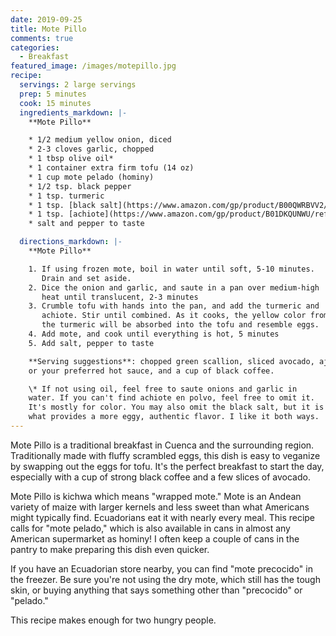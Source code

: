 ```yaml
---
date: 2019-09-25
title: Mote Pillo
comments: true
categories:
  - Breakfast
featured_image: /images/motepillo.jpg
recipe:
  servings: 2 large servings
  prep: 5 minutes
  cook: 15 minutes
  ingredients_markdown: |-
    **Mote Pillo**

    * 1/2 medium yellow onion, diced
    * 2-3 cloves garlic, chopped
    * 1 tbsp olive oil*
    * 1 container extra firm tofu (14 oz)
    * 1 cup mote pelado (hominy)
    * 1/2 tsp. black pepper
    * 1 tsp. turmeric
    * 1 tsp. [black salt](https://www.amazon.com/gp/product/B00QWRBVV2/ref=as_li_tl?ie=UTF8&camp=1789&creative=9325&creativeASIN=B00QWRBVV2&linkCode=as2&tag=andeanvegan-20&linkId=567eed43a0cf21945de7d0fba3855c3b) (kala namak)*
    * 1 tsp. [achiote](https://www.amazon.com/gp/product/B01DKQUNWU/ref=as_li_tl?ie=UTF8&camp=1789&creative=9325&creativeASIN=B01DKQUNWU&linkCode=as2&tag=andeanvegan-20&linkId=d7c3f67a5e99d82514a9cdb81f806823) (annatto)*
    * salt and pepper to taste

  directions_markdown: |-
    **Mote Pillo**

    1. If using frozen mote, boil in water until soft, 5-10 minutes.
       Drain and set aside.
    2. Dice the onion and garlic, and saute in a pan over medium-high
       heat until translucent, 2-3 minutes
    3. Crumble tofu with hands into the pan, and add the turmeric and
       achiote. Stir until combined. As it cooks, the yellow color from
       the turmeric will be absorbed into the tofu and resemble eggs.
    4. Add mote, and cook until everything is hot, 5 minutes
    5. Add salt, pepper to taste

    **Serving suggestions**: chopped green scallion, sliced avocado, ají
    or your preferred hot sauce, and a cup of black coffee.

    \* If not using oil, feel free to saute onions and garlic in
    water. If you can't find achiote en polvo, feel free to omit it.
    It's mostly for color. You may also omit the black salt, but it is
    what provides a more eggy, authentic flavor. I like it both ways.
---
```

Mote Pillo is a traditional breakfast in Cuenca and the surrounding
region. Traditionally made with fluffy scrambled eggs, this dish is easy
to veganize by swapping out the eggs for tofu. It's the perfect
breakfast to start the day, especially with a cup of strong black coffee
and a few slices of avocado.

Mote Pillo is kichwa which means "wrapped mote." Mote is an Andean
variety of maize with larger kernels and less sweet than what Americans
might typically find. Ecuadorians eat it with nearly every meal. This
recipe calls for "mote pelado," which is also available in cans in
almost any American supermarket as hominy! I often keep a couple of cans
in the pantry to make preparing this dish even quicker.

If you have an Ecuadorian store nearby, you can find "mote precocido" in
the freezer.  Be sure you're not using the dry mote, which still has the
tough skin, or buying anything that says something other than
"precocido" or "pelado."

This recipe makes enough for two hungry people.
